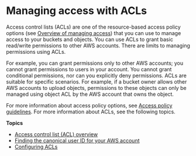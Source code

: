 # Managing access with ACLs<a name="acls"></a>

 Access control lists \(ACLs\) are one of the resource\-based access policy options \(see [Overview of managing access](access-control-overview.md)\) that you can use to manage access to your buckets and objects\. You can use ACLs to grant basic read/write permissions to other AWS accounts\. There are limits to managing permissions using ACLs\.

For example, you can grant permissions only to other AWS accounts; you cannot grant permissions to users in your account\. You cannot grant conditional permissions, nor can you explicitly deny permissions\. ACLs are suitable for specific scenarios\. For example, if a bucket owner allows other AWS accounts to upload objects, permissions to these objects can only be managed using object ACL by the AWS account that owns the object\.

For more information about access policy options, see [Access policy guidelines](access-policy-alternatives-guidelines.md)\. For more information about ACLs, see the following topics\.

**Topics**
+ [Access control list \(ACL\) overview](acl-overview.md)
+ [Finding the canonical user ID for your AWS account](finding-canonical-user-id.md)
+ [Configuring ACLs](managing-acls.md)